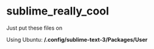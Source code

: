 # sublime_really_cool

Just put these files on 

Using Ubuntu:
**/.config/sublime-text-3/Packages/User**
